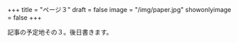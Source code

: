 +++
title = "ページ３"
draft = false
image = "/img/paper.jpg"
showonlyimage = false
+++

記事の予定地その３。後日書きます。
